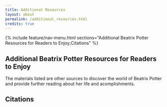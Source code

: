 ```yaml
---
title: Additional Resources
layout: about
permalink: /additional_resources.html
credits: true
---
```


{% include feature/nav-menu.html sections="Additional Beatrix Potter Resources for Readers to Enjoy;Citations" %}

## Additional Beatrix Potter Resources for Readers to Enjoy 

The materials listed are other sources to discover the world of Beatrix Potter and provide further reading about her life and acomplishments. 

## Citations 
